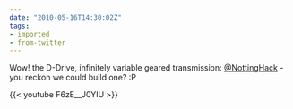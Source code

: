 ```yaml
---
date: "2010-05-16T14:30:02Z"
tags:
- imported
- from-twitter
---
```

Wow! the D-Drive, infinitely variable geared transmission: [@NottingHack](/twitter/#/NottingHack) - you reckon we could build one? :P

{{< youtube F6zE__J0YIU >}}
